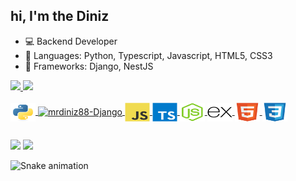 ## hi, I'm the Diniz

- 💻 Backend Developer
- 🐍 Languages: Python, Typescript, Javascript, HTML5, CSS3
- 🧠 Frameworks: Django, NestJS


<div>
  <a href="https://github.com/mrdiniz88">
  <img height="180em" src="https://github-readme-stats.vercel.app/api?username=mrdiniz88&show_icons=true&theme=omni&include_all_commits=true&count_private=true"/>
  <img height="180em" src="https://github-readme-stats.vercel.app/api/top-langs/?username=mrdiniz88&layout=compact&langs_count=16&theme=omni"/>
</div>
  
<div style="display: inline_block"><br>
  <img align="center" alt="mrdiniz88-Python" height="30" width="40" src="https://raw.githubusercontent.com/devicons/devicon/master/icons/python/python-original.svg">
  <img align="center" alt="mrdiniz88-Django" height="30" width="40"
src="https://raw.githubusercontent.com/devicons/devicon/icons/django/django-original.svg" />
    <img align="center" alt="mrdiniz88-JS" height="30" width="40" src="https://raw.githubusercontent.com/devicons/devicon/master/icons/javascript/javascript-original.svg">
    <img align="center" alt="mrdiniz88-TS" height="30" width="40" src="https://raw.githubusercontent.com/devicons/devicon/master/icons/typescript/typescript-original.svg">
    <img align="center" alt="mrdiniz88-nodeJS" height="30" width="40" src="https://raw.githubusercontent.com/devicons/devicon/master/icons/nodejs/nodejs-original.svg">
    <img align="center" alt="mrdiniz88-Express" height="30" width="40" src="https://raw.githubusercontent.com/devicons/devicon/master/icons/express/express-original.svg">
  <img align="center" alt="mrdiniz88-HTML" height="30" width="40" src="https://raw.githubusercontent.com/devicons/devicon/master/icons/html5/html5-original.svg">
  <img align="center" alt="mrdiniz88-CSS" height="30" width="40" src="https://raw.githubusercontent.com/devicons/devicon/master/icons/css3/css3-original.svg">
 </div>
  
  ##
  
    
<div>
  <a href="https://instagram.com/mr.diniz88" target="_blank"><img src="https://img.shields.io/badge/-Instagram-%23E4405F?style=for-the-badge&logo=instagram&logoColor=white" target="_blank"></a> 
  <a href="https://wa.me/5588994988832" target="_blank"><img src="https://img.shields.io/badge/WhatsApp-25D366?style=for-the-badge&logo=whatsapp&logoColor=white" target="_blank"></a> 
  
</div>
  
 ![Snake animation](https://github.com/mrdiniz88/mrdiniz88/blob/output/github-contribution-grid-snake.svg)
